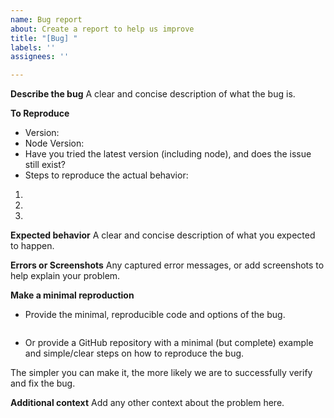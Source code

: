 ```yaml
---
name: Bug report
about: Create a report to help us improve
title: "[Bug] "
labels: ''
assignees: ''

---
```


**Describe the bug**
A clear and concise description of what the bug is.

**To Reproduce**
- Version: 
- Node Version: 
- Have you tried the latest version (including node), and does the issue still exist? 
- Steps to reproduce the actual behavior:
1. 
2. 
3. 

**Expected behavior**
A clear and concise description of what you expected to happen.

**Errors or Screenshots**
Any captured error messages, or add screenshots to help explain your problem.

**Make a minimal reproduction**
- Provide the minimal, reproducible code and options of the bug.
```js

```
- Or provide a GitHub repository with a minimal (but complete) example and simple/clear steps on how to reproduce the bug. 

The simpler you can make it, the more likely we are to successfully verify and fix the bug.

**Additional context**
Add any other context about the problem here.
